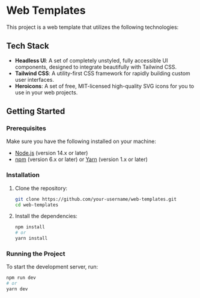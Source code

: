 # Web Templates

This project is a web template that utilizes the following technologies:

## Tech Stack

- **Headless UI**: A set of completely unstyled, fully accessible UI components, designed to integrate beautifully with Tailwind CSS.
- **Tailwind CSS**: A utility-first CSS framework for rapidly building custom user interfaces.
- **Heroicons**: A set of free, MIT-licensed high-quality SVG icons for you to use in your web projects.

## Getting Started

### Prerequisites

Make sure you have the following installed on your machine:

- [Node.js](https://nodejs.org/) (version 14.x or later)
- [npm](https://www.npmjs.com/) (version 6.x or later) or [Yarn](https://yarnpkg.com/) (version 1.x or later)

### Installation

1. Clone the repository:

    ```sh
    git clone https://github.com/your-username/web-templates.git
    cd web-templates
    ```

2. Install the dependencies:

    ```sh
    npm install
    # or
    yarn install
    ```

### Running the Project

To start the development server, run:

```sh
npm run dev
# or
yarn dev